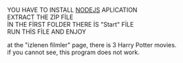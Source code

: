 YOU HAVE TO INSTALL [NODEJS](https://nodejs.org/en) APLICATION  <br/>
EXTRACT THE ZİP FİLE  <br/>
İN THE FİRST FOLDER THERE İS "Start" FİLE  <br/>
RUN THİS FİLE AND ENJOY   <br/>

at the "izlenen filmler" page, there is 3 Harry Potter movies.  <br/>
if you cannot see, this program does not work. <br/>
